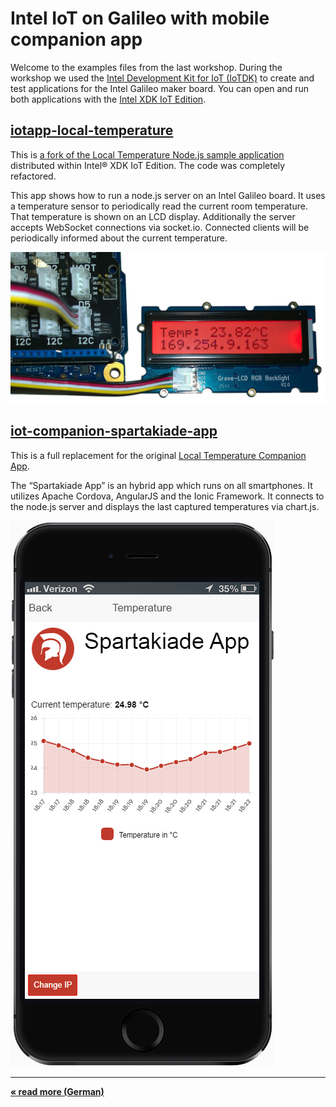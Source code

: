 # Intel IoT on Galileo with mobile companion app

Welcome to the examples files from the last workshop. During the workshop we used the [Intel Development Kit for IoT (IoTDK)](https://software.intel.com/en-us/iot/devkit) to create and test applications for the Intel Galileo maker board. You can open and run both applications with the [Intel XDK IoT Edition](https://software.intel.com/en-us/html5/xdk-iot).

## [iotapp-local-temperature](iotapp-local-temperature)

This is [a fork of the Local Temperature Node.js sample application](https://github.com/gomobile/iotapp-local-temperature) distributed within Intel® XDK IoT Edition. The code was completely refactored.

This app shows how to run a node.js server on an Intel Galileo board. It uses a temperature sensor to periodically read the current room temperature. That temperature is shown on an LCD display. Additionally the server accepts WebSocket connections via socket.io. Connected clients will be periodically informed about the current temperature. 

![Screenshot](../images/output_lcd_display.jpg)



## [iot-companion-spartakiade-app](iot-companion-spartakiade-app)

This is a full replacement for the original [Local Temperature Companion App](https://github.com/gomobile/sample-iot-companion-local-temperature).

The “Spartakiade App” is an hybrid app which runs on all smartphones. It utilizes Apache Cordova, AngularJS and the Ionic Framework. It connects to the node.js server and displays the last captured temperatures via chart.js. 

![Screenshot](../images/screenshot_spartakiade_app.png)



**<hr>[« read more (German)](readme.md)**
